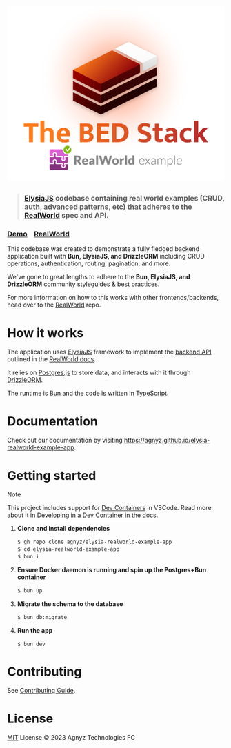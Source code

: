 # ![RealWorld Example App](logo.png)

> ### [ElysiaJS](https://elysiajs.com/) codebase containing real world examples (CRUD, auth, advanced patterns, etc) that adheres to the [RealWorld](https://github.com/gothinkster/realworld) spec and API.


### [Demo](https://demo.realworld.io/)&nbsp;&nbsp;&nbsp;&nbsp;[RealWorld](https://github.com/gothinkster/realworld)


This codebase was created to demonstrate a fully fledged backend application built with **Bun, ElysiaJS, and DrizzleORM** including CRUD operations, authentication, routing, pagination, and more.

We've gone to great lengths to adhere to the **Bun, ElysiaJS, and DrizzleORM** community styleguides & best practices.

For more information on how to this works with other frontends/backends, head over to the [RealWorld](https://github.com/gothinkster/realworld) repo.


# How it works

The application uses [ElysiaJS](https://elysiajs.com/) framework to implement the [backend API](https://realworld-docs.netlify.app/docs/specs/backend-specs/introduction) outlined in the [RealWorld docs](https://realworld-docs.netlify.app/).

It relies on [Postgres.js](https://github.com/porsager/postgres) to store data, and interacts with it through [DrizzleORM](https://orm.drizzle.team/docs/quick-postgresql/postgresjs).

The runtime is [Bun](https://bun.sh/) and the code is written in [TypeScript](https://www.typescriptlang.org/).

# Documentation

Check out our documentation by visiting https://agnyz.github.io/elysia-realworld-example-app.

# Getting started

> [!NOTE]
> This project includes support for [Dev Containers](https://code.visualstudio.com/docs/remote/containers) in VSCode. Read more about it in [Developing in a Dev Container in the docs](https://agnyz.github.io/elysia-realworld-example-app/dev-container.html).

1. **Clone and install dependencies**

    ```sh
    $ gh repo clone agnyz/elysia-realworld-example-app
    $ cd elysia-realworld-example-app
    $ bun i
    ```

2. **Ensure Docker daemon is running and spin up the Postgres+Bun container**

    ```sh
    $ bun up
    ```
3. **Migrate the schema to the database**

    ```sh
    $ bun db:migrate
    ```

4. **Run the app**

    ```sh
    $ bun dev
    ```

# Contributing

See [Contributing Guide](CONTRIBUTING.md).

# License

[MIT](LICENSE) License © 2023 Agnyz Technologies FC
